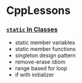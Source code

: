 # CppLessons

### [`static` In Classes](https://github.com/UPinar/CppLessons/blob/main/staticInClass/staticInClass.cpp)
  - static member variables
  - static member functions
  - singleton design pattern
  - remove-erase idiom
  - range based for loop
  - if with initializer
